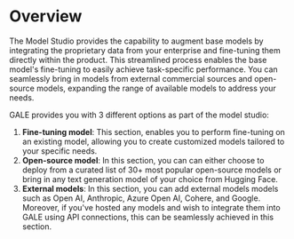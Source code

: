 # Overview

The Model Studio provides the capability to augment base models by integrating the proprietary data from your enterprise and fine-tuning them directly within the product. This streamlined process enables the base model's fine-tuning to easily achieve task-specific performance. You can seamlessly bring in models from external commercial sources and open-source models, expanding the range of available models to address your needs.

GALE provides you with 3 different options as part of the model studio:

1. **Fine-tuning model**: This section, enables you to perform fine-tuning on an existing model, allowing you to create customized models tailored to your specific needs.
2. **Open-source model**: In this section, you can can either choose to deploy from a curated list of 30+ most popular open-source models or bring in any text generation model of your choice from Hugging Face.
3. **External models**: In this section, you can add external models models such as Open AI, Anthropic, Azure Open AI, Cohere, and Google. Moreover, if you've hosted any models and wish to integrate them into GALE using API connections, this can be seamlessly achieved in this section.
